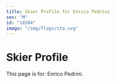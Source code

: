 ```yaml
---
title: Skier Profile for Enrico Pedrini
sex: "M"
id: "18584"
image: "/img/flags/ita.svg" 
---
```


# Skier Profile

This page is for: Enrico Pedrini.
    